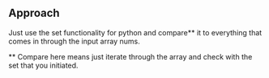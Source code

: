 
## Approach

Just use the set functionality for python and compare** it to everything that comes in through the input array nums.

** Compare here means just iterate through the array and check with the set that you initiated.


